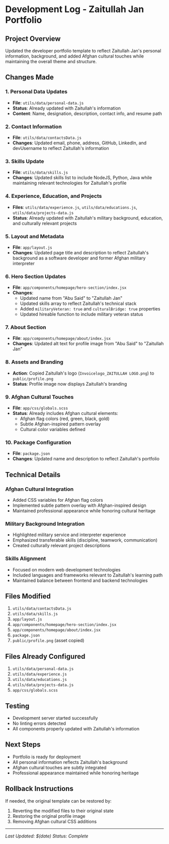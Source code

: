 # Development Log - Zaitullah Jan Portfolio

## Project Overview

Updated the developer portfolio template to reflect Zaitullah Jan's personal information, background, and added Afghan cultural touches while maintaining the overall theme and structure.

## Changes Made

### 1. Personal Data Updates

- **File**: `utils/data/personal-data.js`
- **Status**: Already updated with Zaitullah's information
- **Content**: Name, designation, description, contact info, and resume path

### 2. Contact Information

- **File**: `utils/data/contactsData.js`
- **Changes**: Updated email, phone, address, GitHub, LinkedIn, and devUsername to reflect Zaitullah's information

### 3. Skills Update

- **File**: `utils/data/skills.js`
- **Changes**: Updated skills list to include NodeJS, Python, Java while maintaining relevant technologies for Zaitullah's profile

### 4. Experience, Education, and Projects

- **Files**: `utils/data/experience.js`, `utils/data/educations.js`, `utils/data/projects-data.js`
- **Status**: Already updated with Zaitullah's military background, education, and culturally relevant projects

### 5. Layout and Metadata

- **File**: `app/layout.js`
- **Changes**: Updated page title and description to reflect Zaitullah's background as a software developer and former Afghan military interpreter

### 6. Hero Section Updates

- **File**: `app/components/homepage/hero-section/index.jsx`
- **Changes**:
  - Updated name from "Abu Said" to "Zaitullah Jan"
  - Updated skills array to reflect Zaitullah's technical stack
  - Added `militaryVeteran: true` and `culturalBridge: true` properties
  - Updated hireable function to include military veteran status

### 7. About Section

- **File**: `app/components/homepage/about/index.jsx`
- **Changes**: Updated alt text for profile image from "Abu Said" to "Zaitullah Jan"

### 8. Assets and Branding

- **Action**: Copied Zaitullah's logo (`Invoicelogo_ZAITULLAH LOGO.png`) to `public/profile.png`
- **Status**: Profile image now displays Zaitullah's branding

### 9. Afghan Cultural Touches

- **File**: `app/css/globals.scss`
- **Status**: Already includes Afghan cultural elements:
  - Afghan flag colors (red, green, black, gold)
  - Subtle Afghan-inspired pattern overlay
  - Cultural color variables defined

### 10. Package Configuration

- **File**: `package.json`
- **Changes**: Updated name and description to reflect Zaitullah's portfolio

## Technical Details

### Afghan Cultural Integration

- Added CSS variables for Afghan flag colors
- Implemented subtle pattern overlay with Afghan-inspired design
- Maintained professional appearance while honoring cultural heritage

### Military Background Integration

- Highlighted military service and interpreter experience
- Emphasized transferable skills (discipline, teamwork, communication)
- Created culturally relevant project descriptions

### Skills Alignment

- Focused on modern web development technologies
- Included languages and frameworks relevant to Zaitullah's learning path
- Maintained balance between frontend and backend technologies

## Files Modified

1. `utils/data/contactsData.js`
2. `utils/data/skills.js`
3. `app/layout.js`
4. `app/components/homepage/hero-section/index.jsx`
5. `app/components/homepage/about/index.jsx`
6. `package.json`
7. `public/profile.png` (asset copied)

## Files Already Configured

1. `utils/data/personal-data.js`
2. `utils/data/experience.js`
3. `utils/data/educations.js`
4. `utils/data/projects-data.js`
5. `app/css/globals.scss`

## Testing

- Development server started successfully
- No linting errors detected
- All components properly updated with Zaitullah's information

## Next Steps

- Portfolio is ready for deployment
- All personal information reflects Zaitullah's background
- Afghan cultural touches are subtly integrated
- Professional appearance maintained while honoring heritage

## Rollback Instructions

If needed, the original template can be restored by:

1. Reverting the modified files to their original state
2. Restoring the original profile image
3. Removing Afghan cultural CSS additions

---

_Last Updated: $(date)_
_Status: Complete_
